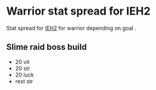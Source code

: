 # Warrior stat spread for IEH2

Stat spread for [IEH2](../960) for warrior depending on goal .

## Slime raid boss build

- 20 vit
- 20 str
- 20 luck
- rest str
